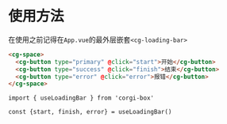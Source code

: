 # 使用方法

在使用之前记得在`App.vue`的最外层嵌套`<cg-loading-bar>`

```html
<cg-space>
  <cg-button type="primary" @click="start">开始</cg-button>
  <cg-button type="success" @click="finish">结束</cg-button>
  <cg-button type="error" @click="error">报错</cg-button>
</cg-space>
```

```js-setup
import { useLoadingBar } from 'corgi-box'

const {start, finish, error} = useLoadingBar()
```
